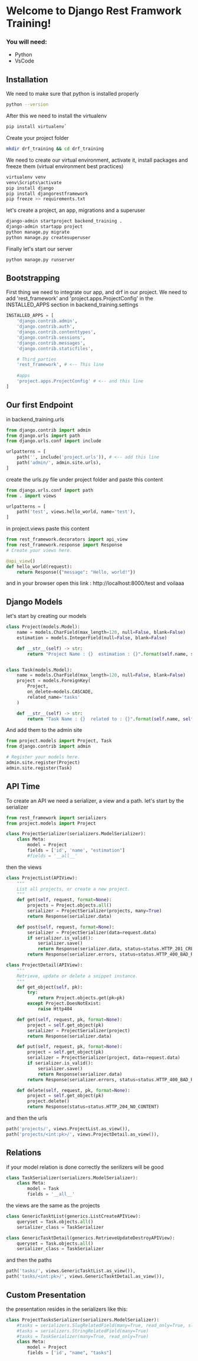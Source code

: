 # Welcome to Django Rest Framwork Training!

### You will need:
- Python
- VsCode

## Installation

We need to make sure that python is installed properly
```bash
python --version
```

After this we need to install the virtualenv
```bash
pip install virtualenv`
```

Create your project folder
```bash
mkdir drf_training && cd drf_training
```

We need to create our virtual environment, activate it, install packages and freeze them (virtual environment best practices)

```bash
virtualenv venv
venv\Scripts\activate
pip install django
pip install djangorestframework
pip freeze >> requirements.txt
```

 let's create a project, an app, migrations and a superuser

```bash
django-admin startproject backend_training .
django-admin startapp project 
python manage.py migrate
python manage.py createsuperuser
```

Finally let's start our server
```bash
python manage.py runserver
```

## Bootstrapping

First thing we need to integrate our app, and drf in our project. 
We need to add 'rest_framework' and 'project.apps.ProjectConfig' in the INSTALLED_APPS section in backend_training.settings

```python
INSTALLED_APPS = [
    'django.contrib.admin',
    'django.contrib.auth',
    'django.contrib.contenttypes',
    'django.contrib.sessions',
    'django.contrib.messages',
    'django.contrib.staticfiles',

    # Third_parties
    'rest_framework', # <-- This line
    
    #apps
    'project.apps.ProjectConfig' # <-- and this line
]
```

## Our first Endpoint

in backend_training.urls
```python
from django.contrib import admin
from django.urls import path
from django.urls.conf import include

urlpatterns = [
    path('', include('project.urls')), # <-- add this line
    path('admin/', admin.site.urls),
]
```

create the urls.py file under project folder and paste this content
```python
from django.urls.conf import path
from . import views

urlpatterns = [
    path('test', views.hello_world, name='test'),
]
```

in project.views paste this content
```python
from rest_framework.decorators import api_view
from rest_framework.response import Response
# Create your views here.

@api_view()
def hello_world(request):
    return Response({"message": "Hello, world!"})
```

and in your browser open this link : http://localhost:8000/test and voilaaa

## Django Models

let's start by creating our models
```python
class Project(models.Model):
    name = models.CharField(max_length=120, null=False, blank=False)
    estimation = models.IntegerField(null=False, blank=False)

    def __str__(self) -> str:
        return "Project Name : {}  estimation : {}".format(self.name, self.estimation)


class Task(models.Model):
    name = models.CharField(max_length=120, null=False, blank=False)
    project = models.ForeignKey(
        Project,
        on_delete=models.CASCADE,
        related_name='tasks'
    )

    def __str__(self) -> str:
        return "Task Name : {}  related to : {}".format(self.name, self.project.name)
```

And add them to the admin site
```python
from project.models import Project, Task
from django.contrib import admin

# Register your models here.
admin.site.register(Project)
admin.site.register(Task)
```

## API Time

To create an API we need a serializer, a view and a path. 
let's start by the serializer

```python
from rest_framework import serializers
from project.models import Project

class ProjectSerializer(serializers.ModelSerializer):
    class Meta:
        model = Project
        fields = ['id', 'name', "estimation"]
        #fields = '__all__'
```

then the views

```python
class ProjectList(APIView):
    """
    List all projects, or create a new project.
    """
    def get(self, request, format=None):
        projects = Project.objects.all()
        serializer = ProjectSerializer(projects, many=True)
        return Response(serializer.data)

    def post(self, request, format=None):
        serializer = ProjectSerializer(data=request.data)
        if serializer.is_valid():
            serializer.save()
            return Response(serializer.data, status=status.HTTP_201_CREATED)
        return Response(serializer.errors, status=status.HTTP_400_BAD_REQUEST)

class ProjectDetail(APIView):
    """
    Retrieve, update or delete a snippet instance.
    """
    def get_object(self, pk):
        try:
            return Project.objects.get(pk=pk)
        except Project.DoesNotExist:
            raise Http404

    def get(self, request, pk, format=None):
        project = self.get_object(pk)
        serializer = ProjectSerializer(project)
        return Response(serializer.data)

    def put(self, request, pk, format=None):
        project = self.get_object(pk)
        serializer = ProjectSerializer(project, data=request.data)
        if serializer.is_valid():
            serializer.save()
            return Response(serializer.data)
        return Response(serializer.errors, status=status.HTTP_400_BAD_REQUEST)

    def delete(self, request, pk, format=None):
        project = self.get_object(pk)
        project.delete()
        return Response(status=status.HTTP_204_NO_CONTENT)
```

and then the urls
```python
path('projects/', views.ProjectList.as_view()),
path('projects/<int:pk>/', views.ProjectDetail.as_view()),
```
## Relations

if your model relation is done correctly the serilizers will be good
```python
class TaskSerializer(serializers.ModelSerializer):
    class Meta:
        model = Task
        fields = '__all__'
```

the views are the same as the projects
```python
class GenericTasktList(generics.ListCreateAPIView):
    queryset = Task.objects.all()
    serializer_class = TaskSerializer

class GenericTasktDetail(generics.RetrieveUpdateDestroyAPIView):
    queryset = Task.objects.all()
    serializer_class = TaskSerializer
```

and then the paths
```python
path('tasks/', views.GenericTasktList.as_view()),
path('tasks/<int:pk>/', views.GenericTasktDetail.as_view()),
```


## Custom Presentation
the presentation resides in the serializers like this:
```python
class ProjectTasksSerializer(serializers.ModelSerializer):
    #tasks = serializers.SlugRelatedField(many=True, read_only=True, slug_field='name')
    #tasks = serializers.StringRelatedField(many=True)
    #tasks = TaskSerializer(many=True, read_only=True)
    class Meta:
        model = Project
        fields = ['id', "name", "tasks"]
```

